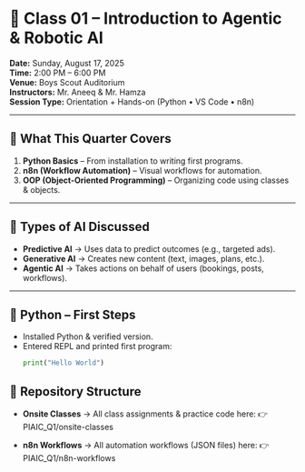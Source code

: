 <!-- # 📘 Class 01 – Introduction to Agentic & Robotic AI  

**Date:** Sunday, August 17, 2025  
**Time:** 2:00 PM – 6:00 PM  
**Venue:** Boys Scout Auditorium  
**Instructors:** Mr. Aneeq & Mr. Hamza  
**Session Type:** Orientation + Hands-on (Python • VS Code • n8n)  

---

## 🎯 What This Quarter Covers
1. **Python Basics** – From installation to writing first programs.  
2. **n8n (Workflow Automation)** – Visual workflows for automation.  
3. **OOP (Object-Oriented Programming)** – Organizing code using classes & objects.  

---

## 🤖 Types of AI Discussed
- **Predictive AI** → Uses data to predict outcomes (e.g., targeted ads).  
- **Generative AI** → Creates new content (text, images, plans, etc.).  
- **Agentic AI** → Takes actions on behalf of users (bookings, posts, workflows).  

---

## 🐍 Python – First Steps
- Installed Python & verified version.  
- Entered REPL and printed first program:  
  ```python
  print("Hello World") -->


# 📘 Class 01 – Introduction to Agentic & Robotic AI  

**Date:** Sunday, August 17, 2025  
**Time:** 2:00 PM – 6:00 PM  
**Venue:** Boys Scout Auditorium  
**Instructors:** Mr. Aneeq & Mr. Hamza  
**Session Type:** Orientation + Hands-on (Python • VS Code • n8n)  

---

## 🎯 What This Quarter Covers
1. **Python Basics** – From installation to writing first programs.  
2. **n8n (Workflow Automation)** – Visual workflows for automation.  
3. **OOP (Object-Oriented Programming)** – Organizing code using classes & objects.  

---

## 🤖 Types of AI Discussed
- **Predictive AI** → Uses data to predict outcomes (e.g., targeted ads).  
- **Generative AI** → Creates new content (text, images, plans, etc.).  
- **Agentic AI** → Takes actions on behalf of users (bookings, posts, workflows).  

---

## 🐍 Python – First Steps
- Installed Python & verified version.  
- Entered REPL and printed first program:  
  ```python
  print("Hello World")
  ```

## 📂 Repository Structure


- **Onsite Classes** → All class assignments & practice code here:
👉 PIAIC_Q1/onsite-classes

- **n8n Workflows** → All automation workflows (JSON files) here:
👉 PIAIC_Q1/n8n-workflows